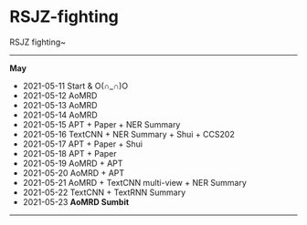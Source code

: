 # RSJZ-fighting
RSJZ fighting~

---

**May**
- 2021-05-11 Start & O(∩_∩)O
- 2021-05-12 AoMRD
- 2021-05-13 AoMRD
- 2021-05-14 AoMRD
- 2021-05-15 APT + Paper + NER Summary
- 2021-05-16 TextCNN + NER Summary + Shui + CCS202
- 2021-05-17 APT + Paper + Shui
- 2021-05-18 APT + Paper
- 2021-05-19 AoMRD + APT
- 2021-05-20 AoMRD + APT
- 2021-05-21 AoMRD + TextCNN multi-view + NER Summary
- 2021-05-22 TextCNN + TextRNN Summary
- 2021-05-23 **AoMRD Sumbit**



---

